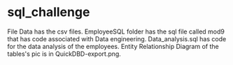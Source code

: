 # sql_challenge
File Data has the csv files.
EmployeeSQL folder has the sql file called mod9  that has code associated with Data engineering. Data_analysis.sql has code for the data analysis of the employees. Entity Relationship Diagram of the tables's pic is in QuickDBD-export.png.



